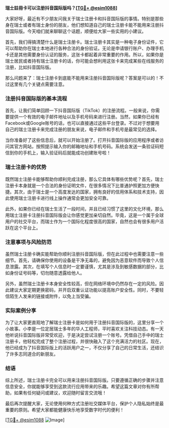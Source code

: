 **瑞士註冊卡可以注册抖音国际版吗？[[TG💪+ @esim1088](https://t.me/s/esim1088)]**

大家好呀，最近有不少朋友问我关于瑞士注册卡和抖音国际版的事情。特别是那些身在瑞士或者有瑞士身份的朋友，他们想知道自己的瑞士注册卡能不能用来注册抖音国际版。今天咱们就来聊聊这个话题，顺便给大家一些实用的小建议。

首先，我们得搞清楚什么是瑞士注册卡。瑞士注册卡其实是一种电子身份证件，它可以帮助你在瑞士本地进行各种合法的身份验证。无论是申请银行账户、办理手机卡还是其他需要身份认证的服务，这张卡都起着非常重要的作用。所以，如果你是瑞士居民或者持有瑞士注册卡的话，你可能会想利用这张卡来完成某些在线服务的注册，比如抖音国际版。

那么问题来了：瑞士注册卡到底能不能用来注册抖音国际版呢？答案是可以的！不过这里有几个关键点需要注意。

### 注册抖音国际版的基本流程

首先，让我们简单回顾一下抖音国际版（TikTok）的注册流程。一般来说，你需要提供一个有效的电子邮件地址以及手机号码来进行注册。当然，如果你已经有Facebook或Google账号的话，也可以直接通过这些平台登录。不过对于想要用自己的瑞士注册卡来完成注册的朋友来说，电子邮件和手机号是最常见的选择。

当你准备好了这些信息后，就可以开始注册了。打开抖音国际版的应用程序或者访问其官方网站，按照提示输入你的邮箱地址和手机号码。系统会发送一条验证码短信到你的手机上，输入验证码后就能成功创建账号啦！

### 瑞士注册卡的优势

既然瑞士注册卡能够帮助你顺利完成注册，那么它具体有哪些优势呢？首先，瑞士注册卡本身就是一个合法的身份证明文件，在很多情况下比普通护照更加方便快捷。其次，由于瑞士是一个高度发达的国家，拥有良好的信用体系和技术支持，因此使用瑞士注册卡进行线上操作通常会更加安全可靠。

此外，如果你已经在瑞士生活了一段时间，并且已经习惯了这里的文化环境，那么用瑞士注册卡注册抖音国际版会让你感觉更加亲切自然。毕竟，这是一个属于全球用户的社交平台，而瑞士作为一个国际化程度很高的国家，自然也会有很多用户活跃在这个平台上。

### 注意事项与风险防范

虽然瑞士注册卡确实能帮助你顺利注册抖音国际版，但在此过程中也需要注意一些细节。首先，请确保你使用的设备是干净无毒的，避免因为恶意软件而导致个人信息泄露。其次，在填写个人信息时一定要谨慎，尤其是涉及到敏感数据的部分，比如身份证号码等，切勿随意透露给他人。

另外，虽然瑞士注册卡本身安全性较高，但在网络环境中仍然存在一定的风险。因此建议大家定期更换密码，并开启双重认证功能以提高账户安全性。同时，不要轻信陌生人发来的链接或附件，以免上当受骗。

### 实际案例分享

为了让大家更直观地了解瑞士注册卡是如何用于注册抖音国际版的，这里分享一个小故事。小李是一位定居瑞士多年的华人工程师，平时喜欢关注科技动态。有一天他听说抖音国际版非常受欢迎，于是决定尝试注册一个账号。凭借自己手中的瑞士注册卡，他轻松完成了整个注册过程，并很快融入了这个充满活力的社区。现在，他已经成为了抖音国际版上的活跃用户之一，不仅分享了自己的日常生活，还结识了许多志同道合的新朋友。

### 结语

综上所述，瑞士注册卡完全可以用来注册抖音国际版。只要遵循正确的步骤并注意信息安全，你就能够享受到这款流行应用带来的乐趣。希望这篇文章对你有所帮助，如果有任何疑问或建议，欢迎随时留言交流哦！

最后再次提醒大家，无论使用何种方式注册社交媒体平台，保护个人隐私始终是最重要的原则。希望大家都能健康快乐地享受数字时代的便利！

[[TG💪+ @esim1088](https://t.me/s/esim1088) ![Image](https://i.postimg.cc/4NQfJmqS/Snipaste-2025-05-13-00-14-12.png)]